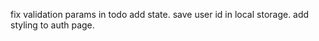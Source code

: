 fix validation params in todo 
add state.
save user id in local storage.
add styling to auth page.

